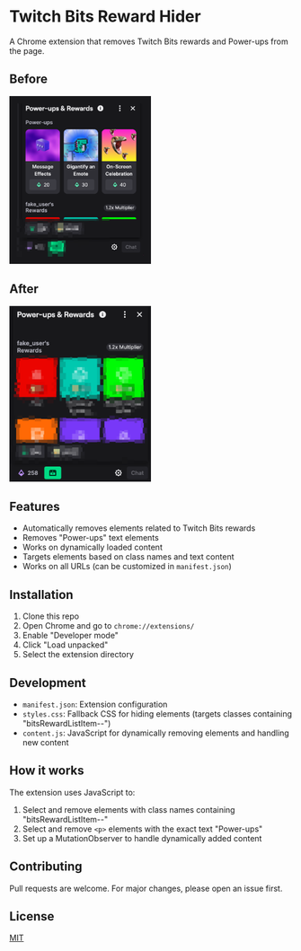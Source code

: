 # Twitch Bits Reward Hider

A Chrome extension that removes Twitch Bits rewards and Power-ups from the page.

## Before
<img src="./screenshots/before.png" width="50%">

## After
<img src="./screenshots/after.png" width="50%">

## Features

- Automatically removes elements related to Twitch Bits rewards
- Removes "Power-ups" text elements
- Works on dynamically loaded content
- Targets elements based on class names and text content
- Works on all URLs (can be customized in `manifest.json`)

## Installation

1. Clone this repo
2. Open Chrome and go to `chrome://extensions/`
3. Enable "Developer mode"
4. Click "Load unpacked"
5. Select the extension directory

## Development

- `manifest.json`: Extension configuration
- `styles.css`: Fallback CSS for hiding elements (targets classes containing "bitsRewardListItem--")
- `content.js`: JavaScript for dynamically removing elements and handling new content

## How it works

The extension uses JavaScript to:
1. Select and remove elements with class names containing "bitsRewardListItem--"
2. Select and remove `<p>` elements with the exact text "Power-ups"
3. Set up a MutationObserver to handle dynamically added content

## Contributing

Pull requests are welcome. For major changes, please open an issue first.

## License

[MIT](https://choosealicense.com/licenses/mit/)
